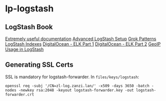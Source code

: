 lp-logstash
===========

LogStash Book
-------------
[Extremely useful documentation](http://www.logstashbook.com/TheLogstashBook_sample.pdf)
[Advanced LogStash Setup](http://www.networkassassin.com/elk-for-network-operations)
[Grok Patterns](http://alfredocambera.blogspot.be/2013/02/logstash-grok-patterns-and-nginx-access.html)
[LogStash Indexes](https://ruin.io/2015/multiple-elasticsearch-indices-logstash/)
[DigitalOcean - ELK Part 1](https://www.digitalocean.com/community/tutorials/how-to-install-elasticsearch-logstash-and-kibana-4-on-ubuntu-14-04)
[DigitalOcean - ELK Part 2](https://www.digitalocean.com/community/tutorials/adding-logstash-filters-to-improve-centralized-logging)
[GeoIP Usage in LogStash](https://www.digitalocean.com/community/tutorials/how-to-map-user-location-with-geoip-and-elk-elasticsearch-logstash-and-kibana)

Generating SSL Certs
--------------------
SSL is mandatory for logstash-forwarder. In `files/keys/logstash`:

```
openssl req -subj '/CN=zl-log.zanzi.lan/' -x509 -days 3650 -batch -nodes -newkey rsa:2048 -keyout logstash-forwarder.key -out logstash-forwarder.crt
```

